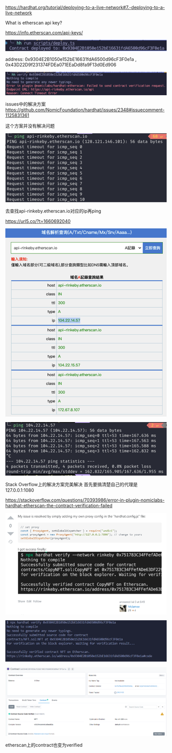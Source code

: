 https://hardhat.org/tutorial/deploying-to-a-live-network#7.-deploying-to-a-live-network

What is etherscan api key?

https://info.etherscan.com/api-keys/



![](deploytask.png)

address: 0x9304E2B1050e152bE16631fdA6500d96cF3F0e1a ,  0x43D22D9f231374FDEa071EEaDd8fa9F13d0Ed906

![](verifytaskerror.png)

issues中的解决方案 https://github.com/NomicFoundation/hardhat/issues/2348#issuecomment-1125831361

这个方案并没有解决问题

![](pingrinkebyerror.png)

去查找api-rinkeby.etherscan.io对应的ip再ping

https://url5.co/?t=1660692040

![](resolvetoip.png)

![](pingipok.png)



Stack Overflow上的解决方案完美解决  首先要搞清楚自己的代理是 127.0.0.1:1080

https://stackoverflow.com/questions/70393986/error-in-plugin-nomiclabs-hardhat-etherscan-the-contract-verification-failed

![](fixverifybug.png)

![](verifyoutput.png)

![](ethersscanverified.png)

etherscan上的contract也变为verified

